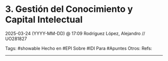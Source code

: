# 3. Gestión del Conocimiento y Capital Intelectual
2025-03-24 (YYYY-MM-DD) @ 17:09
Rodríguez López, Alejandro // UO281827

Tags:
	#showable
	Hecho en #EPI
	Sobre #IDI
	Para #Apuntes
	Otros:
	Refs:
 
<hr>


